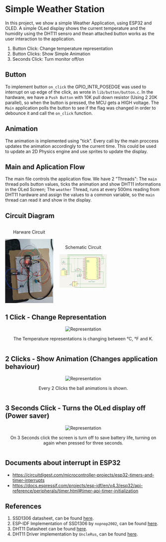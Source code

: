 # Simple Weather Station

In this project, we show a simple Weather Application, using ESP32 and OLED. A simple OLed display shows the current temperature and the humidity using the DHT11 sensro and thean attached button works as the user interaction to the application.

1. Button Click: Change temperature representation
1. Button Clicks: Show Simple Animation
1. Seconds Click: Turn monitor off/on

## Button

To implement button `on_click` the GPIO_INTR_POSEDGE was used to interrupt on up edge of the click, as wrote in `lib/button/button.c`. In the hardware, we have a `Push Button` with 10K pull down resistor (Using 2 20K parallel), so when the button is pressed, the MCU gets a HIGH voltage.
The `Main` application polls the button to see if the flag was changed in order to debounce it and call the `on_click` function.

## Animation

The animation is implemented using "tick". Every call by the main proccess updates the animation accordingly to the current time. This could be used to update an 2D Physics engine and use sprites to update the display.

## Main and Aplication Flow

The main file controls the application flow. We have 2 "Threads": The `main` thread polls button values, ticks the animation and show DHT11 informations in
the OLed Screen; The `weather` Thread, runs at every 500ms reading from DHT11 hardware and assign the values to a common variable, so the `main` thread can read it and show in the display.


## Circuit Diagram


<div style="display: grid; grid-template-columns: 1fr 1fr 1fr; column-gap: 20px; place-items: center;">
    <div>
        <p style="text-align: center">Harware Circuit</p>
        <img style="max-width: 100%; max-height: 100%;" src="./docs/circuit2.jpeg" alt="Harware Circuits">
    </div>
    <div>
        <p style="text-align: center">Schematic Circuit</p>
        <img style="max-width: 100%; max-height: 100%;" src="./docs/kicad.jpeg" alt="Schematic Circuits">
    </div>
</div>

## 1 Click - Change Representation


<div align="center" style="place-items: center; display: grid;">
    <img src="./docs/representation.gif" alt="Representation">
    <p style="text-align: center">The Temperature representations is changing between °C, °F and K.</p>
</div>


## 2 Clicks - Show Animation (Changes application behaviour)

<div align="center" style="place-items: center; display: grid;">
    <img src="./docs/animation.gif" alt="Representation">
    <p style="text-align: center">Every 2 Clicks the ball animations is shown.</p>
</div>

## 3 Seconds Click - Turns the OLed display off (Power saver)

<div align="center" style="place-items: center; display: grid;">
    <img src="./docs/shutdown.gif" alt="Representation">
    <p style="text-align: center">On 3 Seconds click the screen is turn off to save battery life, turning on again when pressed for three seconds.</p>
</div>


## Documents about interrupt in ESP32
 - https://circuitdigest.com/microcontroller-projects/esp32-timers-and-timer-interrupts
 - https://docs.espressif.com/projects/esp-idf/en/v4.3/esp32/api-reference/peripherals/timer.html#timer-api-timer-initialization


## References

1. SSD1306 datasheet, can be found [here](https://www.alldatasheet.com/view.jsp?Searchword=Ssd1306%20datasheet&gad=1&gclid=Cj0KCQjw0tKiBhC6ARIsAAOXutlKWRNAzstZ96tXT6xcJW5a0YPrZwLqGcYIT_aOV5m33F_SBqrCLvEaAmuXEALw_wcB).
1. ESP-IDF Implementation of SSD1306 by `nopnop2002`, can be found [here](https://github.com/nopnop2002/esp-idf-ssd1306).
1. DHT11 Datasheet can be found [here](https://www.alldatasheet.com/view.jsp?Searchword=Dht11%20datasheet&gad=1&gclid=Cj0KCQjw9deiBhC1ARIsAHLjR2AGMjLPtpIg5_IqeDmJ1VmYxvTDiGTHjKHhD6Tg9kuFvFfot_n41hsaAssLEALw_wcB).
1. DHT11 Driver implementation by `UncleRus`, can be found [here](https://github.com/UncleRus/esp-idf-lib/tree/master/components/dht).